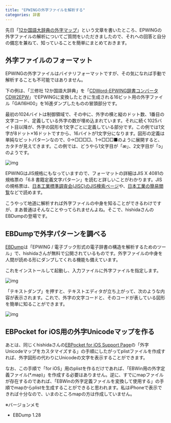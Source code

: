```yaml
---
title: "EPWINGの外字ファイルを解析する"
categories: 辞書
---
```


先日「[12か国語大辞典の外字マップ](20130224.html)」という文章を書いたところ、EPWINGの外字ファイルの解析についてご質問をいただきましたので、それへの回答と自分の備忘を兼ねて、知っていることを簡単にまとめておきます。

## 外字ファイルのフォーマット

EPWINGの外字ファイルはバイナリフォーマットですが、その気になれば手動で解析することも不可能ではありません。

下の例は、「三修社 12か国語大辞典」を「[CDWord-EPWING辞書コンバータ CDW2EPW](http://hp.vector.co.jp/authors/VA022273/dic/cdw2epw/)」でEPWINGに変換したときに生成される16ビット用の外字ファイル「GAI16H00」を16進ダンプしたものの冒頭部分です。

最初の1024バイトは制御領域で、その中に、外字の横と縦のドット数、1番目の文字コード、定義している外字の数が埋め込まれています。それに続く1025バイト目以降が、外字の図形を1文字ごとに定義している部分です。この例では1文字が8ドット×16ドットですから、16バイトが1文字分になります。図形の定義は単純なビットパターンなので、0→□□□□、1→□□□■のように展開すると、カタチが見えてきます。この例では、どうやら1文字目が「æ」、2文字目が「ɔ」のようです。

![img](img/20130316-001.png)

EPWINGはJIS規格にもなっていますので、フォーマットの詳細はJIS X 4081の規格票の「6.8 書籍定義文字パターン」を読むと詳しいことがわかります。JISの規格票は、[日本工業標準調査会(JISC)のJIS検索ページ](http://www.jisc.go.jp/app/JPS/JPSO0020.html)や、[日本工業の簡易閲覧](http://kikakurui.com/)などで読めます。

こうやって地道に解析すれば外字ファイルの中身を知ることができるわけですが、まあ普通はそんなことやってられませんよね。そこで、hishidaさんのEBDumpの登場です。

## EBDumpで外字パターンを調べる

[EBDump](http://www31.ocn.ne.jp/~h_ishida/EBDump.html)は「EPWING / 電子ブック形式の電子辞書の構造を解析するためのツール」で、hishidaさんが無料で公開されているものです。外字ファイルの中身を人間が読める形にダンプしてくれる機能も備えています。

これをインストールして起動し、入力ファイルに外字ファイルを指定します。

![img](img/20130316-002.png)

「テキストダンプ」を押すと、テキストエディタが立ち上がって、次のような内容が表示されます。これで、外字の文字コードと、そのコードが表している図形を簡単に知ることができます。

![img](img/20130316-003.png)

## EBPocket for iOS用の外字Unicodeマップを作る

あとは、同じくhishidaさんの[EBPocket for iOS Support Page](http://hishida.s271.xrea.com/manual/EBPocket_iPhone/web_gaiji.html)の「外字Unicodeマップをカスタマイズする」の手順にしたがってplistファイルを作成すれば、外字図形の代わりにUnicodeの文字を表示することができます。

なお、この手順で「for iOS」用のplistを作るだけであれば、「EBWin用の外字定義ファイル(*.map)」を作成する必要はありません。逆に、すでにmapファイルが存在するのであれば、「EBWinの外字定義ファイルを変換して使用する」の手順でmapからplistを生成することができると思われます。私はiPhoneで表示できれば十分なので、いまのところmapの方は作成していません。

※バージョンメモ

- EBDump 1.28
